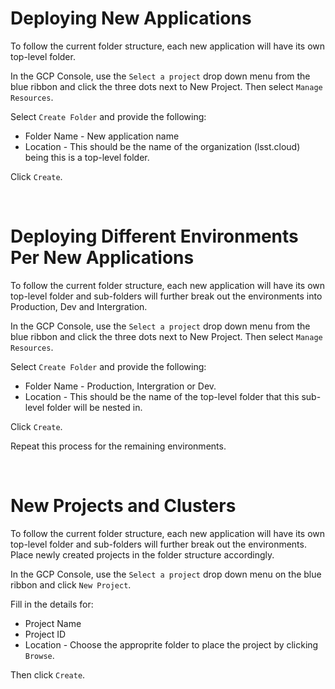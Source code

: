 <h1>Deploying New Applications</h1>

To follow the current folder structure, each new application will have its own top-level folder. 

In the GCP Console, use the `Select a project` drop down menu from the blue ribbon and click the three dots next to New Project. Then select `Manage Resources`.

Select `Create Folder` and provide the following:
* Folder Name - New application name
* Location - This should be the name of the organization (lsst.cloud) being this is a top-level folder. 

Click `Create`.

<br>

<h1>Deploying Different Environments Per New Applications</h1>

To follow the current folder structure, each new application will have its own top-level folder and sub-folders will further break out the environments into Production, Dev and Intergration. 

In the GCP Console, use the `Select a project` drop down menu from the blue ribbon and click the three dots next to New Project. Then select `Manage Resources`.

Select `Create Folder` and provide the following:
* Folder Name - Production, Intergration or Dev.
* Location - This should be the name of the top-level folder that this sub-level folder will be nested in. 

Click `Create`.

Repeat this process for the remaining environments. 

<br>

<h1>New Projects and Clusters</h1>

To follow the current folder structure, each new application will have its own top-level folder and sub-folders will further break out the environments. Place newly created projects in the folder structure accordingly. 

In the GCP Console, use the `Select a project` drop down menu on the blue ribbon and click `New Project`.

Fill in the details for:
* Project Name
* Project ID
* Location - Choose the approprite folder to place the project by clicking `Browse`.

Then click `Create`. 


